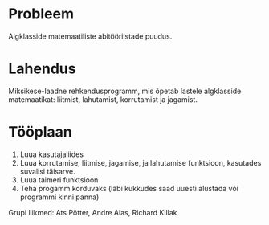 # Probleem
Algklasside matemaatiliste abitööriistade puudus.
# Lahendus
Miksikese-laadne rehkendusprogramm, mis õpetab lastele algklasside matemaatikat: liitmist, lahutamist, korrutamist ja jagamist.
# Tööplaan
1. Luua kasutajaliides
2. Luua korrutamise, liitmise, jagamise, ja lahutamise funktsioon, kasutades suvalisi täisarve.
3. Luua taimeri funktsioon
4. Teha progamm korduvaks (läbi kukkudes saad uuesti alustada või programmi kinni panna)

Grupi liikmed: Ats Põtter, Andre Alas, Richard Killak
